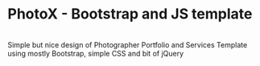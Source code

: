 <h1>PhotoX - Bootstrap and JS template</h1>
</br>
Simple but nice design of Photographer Portfolio and Services Template using mostly Bootstrap, simple CSS and bit of jQuery